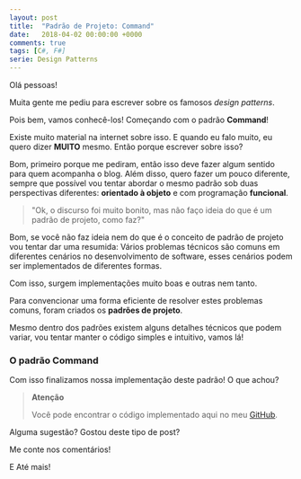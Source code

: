 ```yaml
---
layout: post
title:  "Padrão de Projeto: Command"
date:   2018-04-02 00:00:00 +0000
comments: true
tags: [C#, F#]
serie: Design Patterns
---
```


Olá pessoas!

Muita gente me pediu para escrever sobre os famosos *design patterns*.

Pois bem, vamos conhecê-los! Começando com o padrão **Command**!
<!--more-->

Existe muito material na internet sobre isso. E quando eu falo muito, eu quero dizer **MUITO** mesmo. Então porque escrever sobre isso?

Bom, primeiro porque me pediram, então isso deve fazer algum sentido para quem acompanha o blog. Além disso, quero fazer um pouco diferente, sempre que possível vou tentar abordar o mesmo padrão sob duas perspectivas diferentes: **orientado à objeto** e com programação **funcional**.

> "Ok, o discurso foi muito bonito, mas não faço ideia do que é um padrão de projeto, como faz?"

Bom, se você não faz ideia nem do que é o conceito de padrão de projeto vou tentar dar uma resumida: Vários problemas técnicos são comuns em diferentes cenários no desenvolvimento de software, esses cenários podem ser implementados de diferentes formas.

Com isso, surgem implementações muito boas e outras nem tanto.

Para convencionar uma forma eficiente de resolver estes problemas comuns, foram criados os **padrões de projeto**.

Mesmo dentro dos padrões existem alguns detalhes técnicos que podem variar, vou tentar manter o código simples e intuitivo, vamos lá!

### O padrão Command



Com isso finalizamos nossa implementação deste padrão! O que achou?

> **Atenção**
>
> Você pode encontrar o código implementado aqui no meu [GitHub](https://github.com/gabrielschade/CSharp-Patterns/tree/master/Publish.Subscribe.Exemplo).

Alguma sugestão? Gostou deste tipo de post?

Me conte nos comentários!

E Até mais!